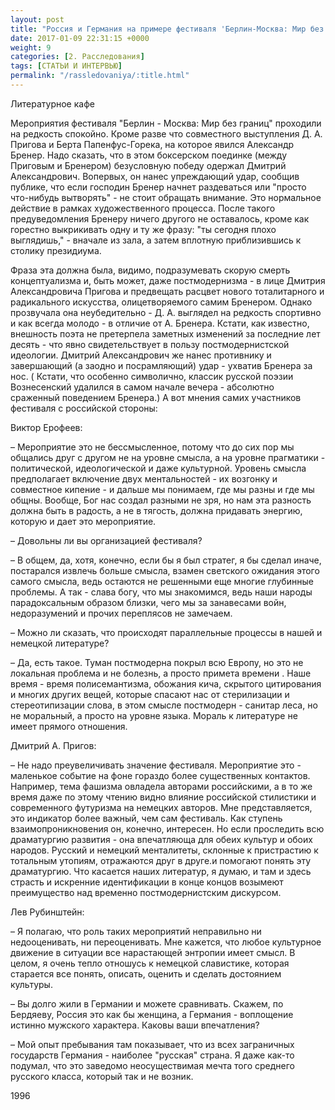 ```yaml
---
layout: post
title: "Россия и Германия на примере фестиваля 'Берлин-Москва: Мир без границ'"
date: 2017-01-09 22:31:15 +0000
weight: 9
categories: [2. Расследования]
tags: [СТАТЬИ И ИНТЕРВЬЮ]
permalink: "/rassledovaniya/:title.html"
---
```

Литературное кафе

Мероприятия фестиваля "Берлин - Москва: Мир без границ" проходили на редкость спокойно. Кроме разве что совместного выступления Д. А. Пригова и Берта Папенфус-Горека, на которое явился Александр Бренер. Надо сказать, что в этом боксерском поединке (между Приговым и Бренером) безусловную победу одержал Дмитрий Александрович. Вопервых, он нанес упреждающий удар, сообщив публике, что если господин Бренер начнет раздеваться или "просто что-нибудь вытворять" - не стоит обращать внимание. Это нормальное действие в рамках художественного процесса. После такого предуведомления Бренеру ничего другого не оставалось, кроме как горестно выкрикивать одну и ту же фразу: "ты сегодня плохо выглядишь," - вначале из зала, а затем вплотную приблизившись к столику президиума.

Фраза эта должна была, видимо, подразумевать скорую смерть концептуализма и, быть может, даже постмодернизма - в лице Дмитрия Александровича Пригова и предвещать расцвет нового тоталитарного и радикального искусства, олицетворяемого самим Бренером. Однако прозвучала она неубедительно - Д. А. выглядел на редкость спортивно и как всегда молодо - в отличие от А. Бренера. Кстати, как известно, внешность поэта не претерпела заметных изменений за последние лет десять - что явно свидетельствует в пользу постмодернистской идеологии. Дмитрий Александрович же нанес противнику и завершающий (а заодно и посрамляющий) удар - ухватив Бренера за нос. ( Кстати, что особенно символично, классик русской поэзии Вознесенский удалился в самом начале вечера - абсолютно сраженный поведением Бренера.)
А вот мнения самих участников фестиваля с российской стороны:

Виктор Ерофеев:

– Мероприятие это не бессмысленное, потому что до сих пор мы общались друг с другом не на уровне смысла, а на уровне прагматики - политической, идеологической и даже культурной. Уровень смысла предполагает включение двух ментальностей - их возгонку и совместное кипение - и дальше мы понимаем, где мы разны и где мы общны. Вообще, Бог нас создал разными не зря, но нам эта разность должна быть в радость, а не в тягость, должна придавать энергию, которую и дает это мероприятие.

– Довольны ли вы организацией фестиваля?

– В общем, да, хотя, конечно, если бы я был стратег, я бы сделал иначе, постарался извлечь больше смысла, взамен светского ожидания этого самого смысла, ведь остаются не решенными еще многие глубинные проблемы. А так - слава богу, что мы знакомимся, ведь наши народы парадоксальным образом близки, чего мы за занавесами войн, недоразумений и прочих переплясов не замечаем.

– Можно ли сказать, что происходят параллельные процессы в нашей и немецкой литературе?

– Да, есть такое. Туман постмодерна покрыл всю Европу, но это не локальная проблема и не болезнь, а просто примета времени . Наше время - время полисемантизма, обожания кича, скрытого цитирования и многих других вещей, которые спасают нас от стерилизации и стереотипизации слова, в этом смысле постмодерн - санитар леса, но не моральный, а просто на уровне языка. Мораль к литературе не имеет прямого отношения.

Дмитрий А. Пригов:

– Не надо преувеличивать значение фестиваля. Мероприятие это - маленькое событие на фоне гораздо более существенных контактов. Например, тема фашизма овладела авторами российскими, а в то же время даже по этому чтению видно влияние российской стилистики и современного футуризма на немецких авторов. Мне представляется, это индикатор более важный, чем сам фестиваль. Как ступень взаимопроникновения он, конечно, интересен. Но если проследить всю драматургию развития - она впечатляюща для обеих культур и обоих народов. Русский и немецкий менталитеты, склонные к пристрастию к тотальным утопиям, отражаются друг в друге.и помогают понять эту драматургию. Что касается наших литератур, я думаю, и там и здесь страсть и искренние идентификации в конце концов возымеют преимущество над временно постмодернистским дискурсом.

Лев Рубинштейн:

– Я полагаю, что роль таких мероприятий неправильно ни недооценивать, ни переоценивать. Мне кажется, что любое культурное движение в ситуации все нарастающей энтропии имеет смысл. В целом, я очень тепло отношусь к немецкой славистике, которая старается все понять, описать, оценить и сделать достоянием культуры.

– Вы долго жили в Германии и можете сравнивать. Скажем, по Бердяеву, Россия это как бы женщина, а Германия - воплощение истинно мужского характера. Каковы ваши впечатления?

– Мой опыт пребывания там показывает, что из всех заграничных государств Германия - наиболее "русская" страна. Я даже как-то подумал, что это заведомо неосуществимая мечта того среднего русского класса, который так и не возник. 							

1996
